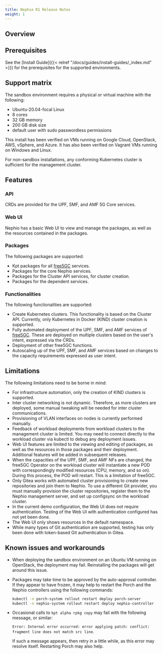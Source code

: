 ```yaml
---
title: Nephio R1 Release Notes
weight: 1
---
```


## Overview

## Prerequisites

See the [Install Guide]({{< relref "/docs/guides/install-guides/_index.md" >}})
for the prerequisites for the supported environments.

## Support matrix

The sandbox environment requires a physical or virtual machine with the following:
- Ubuntu-20.04-focal Linux
- 8 cores
- 32 GB memory
- 200 GB disk size
- default user with sudo passwordless permissions

This install has been verified on VMs running on Google Cloud, OpenStack, AWS,
vSphere, and Azure. It has also been verified on Vagrant VMs running on Windows
and Linux.

For non-sandbox installations, any conforming Kubernetes cluster is sufficient
for the management cluster.

## Features

### API

CRDs are provided for the UPF, SMF, and AMF 5G Core services.

### Web UI

Nephio has a basic Web UI to view and manage the packages, as well as the
resources contained in the packages.

### Packages

The following packages are supported:

* Kpt packages for all [free5GC](https://free5gc.org/) services.
* Packages for the core Nephio services.
* Packages for the Cluster API services, for cluster creation.
* Packages for the dependent services.

### Functionalities

The following functionalities are supported:

* Create Kubernetes clusters. This functionality is based on the Cluster API.
  Currently, only Kubernetes in Docker (KIND) cluster creation is supported.
* Fully automated deployment of the UPF, SMF, and AMF services of
  [free5GC](https://free5gc.org/). These are deployed on multiple clusters
  based on the user's intent, expressed via the CRDs.
* Deployment of other free5GC functions.
* Autoscaling up of the UPF, SMF, and AMF services based on changes to the capacity
  requirements expressed as user intent.

## Limitations

The following limitations need to be borne in mind:

* For infrastructure automation, only the creation of KIND clusters is
  supported.
* Inter cluster networking is not dynamic. Therefore, as more clusters are
  deployed, some manual tweaking will be needed for inter cluster communications.
* Provisioning of VLAN interfaces on nodes is currently performed manually.
* Feedback of workload deployments from workload clusters to the management
  cluster is limited. You may need to connect directly to the workload cluster
  via kubectl to debug any deployment issues.
* Web UI features are limited to the viewing and editing of packages, as well as
  the resources in those packages and their deployment. Additional features will
  be added in subsequent releases.
* When the capacities of the UPF, SMF, and AMF NFs are changed, the free5GC
  Operator on the workload cluster will instantiate a new POD with correspondingly
  modified resources (CPU, memory, and so on). During this process, the POD will
  restart. This is a limitation of free5GC.
* Only Gitea works with automated cluster provisioning to create new
  repositories and join them to Nephio. To use a different Git provider, you
  must manually provision the cluster repositories, register them to the Nephio
  management server, and set up configsync on the workload cluster.
* In the current demo configuration, the Web UI does not require authentication.
  Testing of the Web UI with authentication configured has not yet been done.
* The Web UI only shows resources in the default namespace.
* While many types of Git authentication are supported, testing has only been
  done with token-based Git authentication in Gitea.

## Known issues and workarounds

* When deploying the sandbox environment on an Ubuntu VM running on OpenStack,
  the deployment may fail. Reinstalling the packages will get around this issue.
* Packages may take time to be approved by the auto-approval controller. If they
  appear to have frozen, it may help to restart the Porch and the Nephio
  controllers using the following commands:

  ```bash
  kubectl -n porch-system rollout restart deploy porch-server
  kubectl -n nephio-system rollout restart deploy nephio-controller
  ```
* Occasional calls to `kpt alpha rpkg copy` may fail with the following message,
  or similar:

  `Error: Internal error occurred: error applying patch: conflict: fragment line
  does not match src line`.
  
  If such a message appears, then retry in a little while, as this error may
  resolve itself. Restarting Porch may also help.
